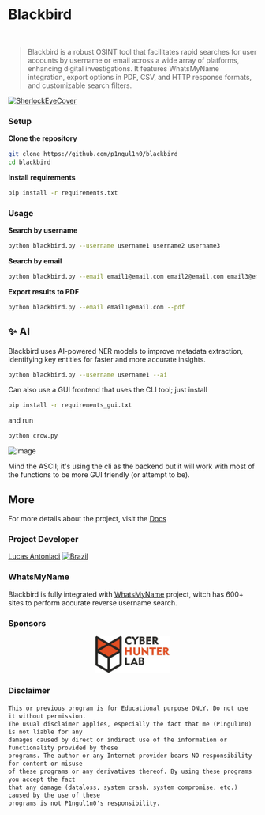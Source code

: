 # Blackbird

<figure><img src="./docs/.gitbook/assets/blackbird_printscreen.png" alt=""><figcaption></figcaption></figure>

> Blackbird is a robust OSINT tool that facilitates rapid searches for user accounts by username or email across a wide array of platforms, enhancing digital investigations. It features WhatsMyName integration, export options in PDF, CSV, and HTTP response formats, and customizable search filters.

[![SherlockEyeCover](./docs/.gitbook/assets/sherlockeye_cover.jpg)](https://sherlockeye.io/)

### Setup

**Clone the repository**

```bash
git clone https://github.com/p1ngul1n0/blackbird
cd blackbird
```

**Install requirements**

```bash
pip install -r requirements.txt
```

### Usage

**Search by username**

```bash
python blackbird.py --username username1 username2 username3
```

**Search by email**

```bash
python blackbird.py --email email1@email.com email2@email.com email3@email.com
```

**Export results to PDF**

```bash
python blackbird.py --email email1@email.com --pdf
```

##  ✨ AI
Blackbird uses AI-powered NER models to improve metadata extraction, identifying key entities for faster and more accurate insights.
```bash
python blackbird.py --username username1 --ai
```

Can also use a GUI frontend that uses the CLI tool; just install

```bash
pip install -r requirements_gui.txt
```

and run 

```bash
python crow.py
```

![image](https://github.com/user-attachments/assets/7ac3cf4c-fc23-4aab-91e9-dd56877f028e)


Mind the ASCII; it's using the cli as the backend but it will work with most of the functions to be more GUI friendly (or attempt to be).

## More
For more details about the project, visit the <a href="https://p1ngul1n0.gitbook.io/blackbird/">Docs</a>

### Project Developer

[Lucas Antoniaci](https://www.linkedin.com/in/lucas-antoniaci/) [![Brazil](https://raw.githubusercontent.com/stevenrskelton/flag-icon/master/png/16/country-4x3/br.png)](https://raw.githubusercontent.com/stevenrskelton/flag-icon/master/png/16/country-4x3/br.png)

### WhatsMyName

Blackbird is fully integrated with [WhatsMyName](https://github.com/WebBreacher/WhatsMyName) project, witch has 600+ sites to perform accurate reverse username search.

### Sponsors

<p align="center">
  <a href="https://site.cyberhunteracademy.com/">
    <img alt="Cyber Hunter Lab" width="150" src="https://raw.githubusercontent.com/p1ngul1n0/src/master/logo_chl.jpg" />
  </a>
</p>


### Disclaimer

```
This or previous program is for Educational purpose ONLY. Do not use it without permission. 
The usual disclaimer applies, especially the fact that me (P1ngul1n0) is not liable for any 
damages caused by direct or indirect use of the information or functionality provided by these 
programs. The author or any Internet provider bears NO responsibility for content or misuse 
of these programs or any derivatives thereof. By using these programs you accept the fact 
that any damage (dataloss, system crash, system compromise, etc.) caused by the use of these 
programs is not P1ngul1n0's responsibility.
```
